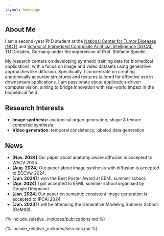 ```yaml
---
layout: homepage
---
```


## About Me

I am a second-year PhD student at the [National Center for Tumor Diseases (NCT)](https://www.nct-dresden.de/en/research/departments-and-groups/translational-surgical-oncology/translational-surgical-oncology) and [School of Embedded Composite Aritificial Intelligence (SECAI)](https://secai.org/) TU Dresden, Germany under the supervision of Prof. Stefanie Speidel .

My research centers on developing synthetic training data for biomedical applications, with a focus on image and video datasets using generative approaches like diffusion. Specifically, I concentrate on creating anatomically accurate structures and textures tailored for effective use in downstream applications. I am passionate about application-driven computer vision, aiming to bridge innovation with real-world impact in the biomedical field.

## Research Interests

- **Image synthesis:** anatomical organ generation, shape & texture controlled synthesis 
- **Video generation:** temporal consistency, labeled data generation

## News

- **[Nov. 2024]** Our paper about anatomy aware diffusion is accepted to WACV 2025.
- **[Aug. 2024]** Our paper about image synthesis with diffusion is accepted to ECCVw 2024.
- **[Jun. 2024]** I won the Best Poster Award at EEML summer school.
- **[Apr. 2024]** I got accepted to EEML summer school organised by Google Deepmind.
- **[Jan. 2024]** Our paper on semantic consistent image generation is accepted to IPCAI 2024.
- **[Jun. 2023]** I will be attending the Generative Modeling Summer School (GeMSS).

{% include_relative _includes/publications.md %}

{% include_relative _includes/services.md %}
